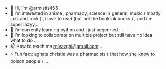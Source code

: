 - 👋 Hi, I’m @armistis455
- 👀 I’m interested in anime , pharmacy, science in general, music ( mostly jazz and rock ) , i love to read (but not the booktok books ) , and i'm super lazyy...
- 🌱 I’m currently learning python and i just begenned ...
- 💞️ I’m looking to collaborate on multiple project but still have no idea what to do ...
- 📫 How to reach me  mlyazghi@gmail.com...
- ⚡ Fun fact: aghata christie was a pharmacists ( that how she know to poison people ) ...

<!---
armistis455/armistis455 is a ✨ special ✨ repository because its `README.md` (this file) appears on your GitHub profile.
You can click the Preview link to take a look at your changes.
--->
